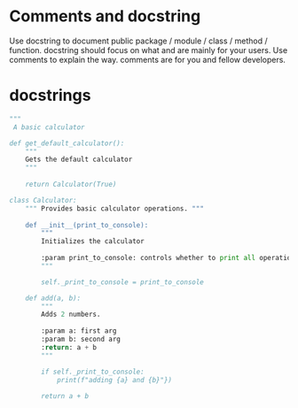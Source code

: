 # Comments and docstring
Use docstring to document public package / module / class / method / function. docstring should focus on what and are mainly for your users.
Use comments to explain the way. comments are for you and fellow developers.
# docstrings
```python
"""
 A basic calculator

def get_default_calculator():
    """
    Gets the default calculator
    """
    
	return Calculator(True)

class Calculator:
    """ Provides basic calculator operations. """
	
    def __init__(print_to_console):
	    """
	    Initializes the calculator
	    
	    :param print_to_console: controls whether to print all operations
	    """

		self._print_to_console = print_to_console

    def add(a, b):
        """
        Adds 2 numbers.
        
        :param a: first arg
        :param b: second arg
        :return: a + b
        """

        if self._print_to_console:
            print(f"adding {a} and {b}"})
        
        return a + b
```
<!--stackedit_data:
eyJoaXN0b3J5IjpbNjY0MzM4ODU1LC05MzM5ODExNjNdfQ==
-->